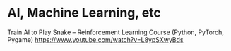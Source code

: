 # AI, Machine Learning, etc

Train AI to Play Snake – Reinforcement Learning Course (Python, PyTorch, Pygame) https://www.youtube.com/watch?v=L8ypSXwyBds
